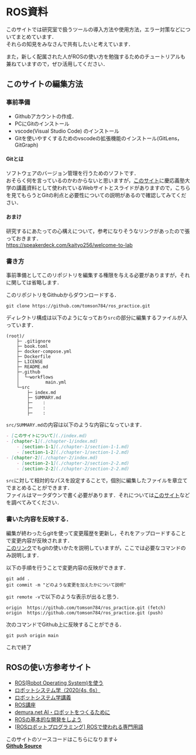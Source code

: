 # ROS資料

このサイトでは研究室で扱うツールの導入方法や使用方法，エラー対策などについてまとめています．  
それらの知見をみなさんで共有したいと考えています．

また，新しく配属された人がROSの使い方を勉強するためのチュートリアルも兼ねていますので，ぜひ活用してください．

## このサイトの編集方法

### 事前準備

- Githubアカウントの作成．
- PCにGitのインストール
- vscode(Visual Studio Code) のインストール
- Gitを使いやすくするためのvscodeの拡張機能のインストール(GitLens，GitGraph)

#### Gitとは
ソフトウェアのバージョン管理を行うためのソフトです．  
おそらく何を言っているのかわからないと思いますが，[このサイト](https://github.com/kaityo256/github)に慶応義塾大学の講義資料として使われているWebサイトとスライドがありますので，こちらを見てもらうとGitの利点と必要性についての説明があるので確認してみてください．

#### おまけ
研究するにあたっての心構えについて，参考になりそうなリンクがあったので張っておきます．  
https://speakerdeck.com/kaityo256/welcome-to-lab


### 書き方

事前準備としてこのリポジトリを編集する権限を与える必要がありますが，それに関しては省略します．

このリポジトリをGithubからダウンロードする．
```
git clone https://github.com/tomson784/ros_practice.git
```

ディレクトリ構成は以下のようになっており`src`の部分に編集するファイルが入っています．
```
(root)/
    ├─ .gitignore
    ├─ book.toml
    ├─ docker-compose.yml
    ├─ Dockerfile
    ├─ LICENSE
    ├─ README.md
    ├─.github
    │  └─workflows
    │          main.yml
    └─src
        ├─ index.md
        ├─ SUMMARY.md
        ├─    :
        ├─    :
        ├─    :
```

`src/SUMMARY.md`の内容は以下のような内容になっています．
```markdown
- [このサイトについて](./index.md)
- [chapter-1](./chapter-1/index.md)
    - [section-1-1](./chapter-1/section-1-1.md)
    - [section-1-2](./chapter-1/section-1-2.md)
- [chapter-2](./chapter-2/index.md)
    - [section-2-1](./chapter-2/section-2-2.md)
    - [section-2-2](./chapter-2/section-2-2.md)
```

`src`に対して相対的なパスを設定することで，個別に編集したファイルを章立てでまとめることができます．  
ファイルはマークダウンで書く必要があります．それについては[このサイト](https://qiita.com/Minalinsky_1911/items/b684cfabe0f2fde0c67b)などを調べてみてください．


### 書いた内容を反映する．

編集が終わったらgitを使って変更履歴を更新し，それをアップロードすることで変更内容が反映されます．  
[このリンク](https://tomson784.github.io/memo/git/2021/03/20/git.html)でもgitの使いかたを説明していますが，ここでは必要なコマンドのみ説明します．

以下の手順を行うことで変更内容の反映ができます．
```
git add .
git commit -m "どのような変更を加えたかについて説明"
```

`git remote -v`で以下のような表示が出ると思う．
```
origin  https://github.com/tomson784/ros_practice.git (fetch)
origin  https://github.com/tomson784/ros_practice.git (push) 
```

次のコマンドでGithub上に反映することができる．
```
git push origin main
```

これで終了

## ROSの使い方参考サイト
- [ROS(Robot Operating System)を使う](http://forestofazumino.web.fc2.com/ros/ros_top.html)
- [ロボットシステム学（2020/4s, 6s）](https://lab.ueda.tech/?page=robosys_2020)
- [ロボットシステム学講義](https://www.youtube.com/playlist?list=PLbUh9y6MXvjdIB5A9uhrZVrhAaXc61Pzz)
- [ROS講座](https://qiita.com/srs/items/5f44440afea0eb616b4a)  
- [demura.net AI・ロボットをつくるために](https://demura.net/)
- [ROSの基本的な開発をしよう](https://qiita.com/kazuyamashi/items/53104e2174d2df751868)
- [[ROSロボットプログラミング] ROSで使われる専門用語](https://qiita.com/robotpilot/items/4aa18b0923953165b5dd)


このサイトのソースコードはこちらになります↓  
[**Github Source**](https://github.com/tomson784/ros_practice)





